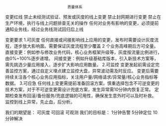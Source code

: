 								质量体系

变更红线
禁止未经测试验证、预发或灰度的线上变更
禁止封网期进行变更
禁止在生产环境，执行与线上问题排查无关的操作
任何对业务有影响的变更，必须提前通知业务线，经过业务线测试回归后上线

变更要求
1.可灰度
	任何直接或间接影响线上应用的变更，发布时需要设计灰度流程，逐步放大影响面。需要保证灰度流程至少覆盖 2 个业务高峰期后方可全量。
	直接变更：例如参与修改业务代码，核心业务框架升级等，灰度按流量比例进行，由0%~100%逐步递增。
	间接变更：例如升级基础库版本，引入新技术方案等，需先挑选少量应用接入，逐步扩大影响应用数量。
2.可监控
	变更发起前需设定完善监控方案，通过自定义埋点建立监控大盘，异常波动需及时反应。
	变更后需要持续关注各个核心业务应用指标，关注用户量/网络请求/异常量/核心业务指标等数据。
3.可应急
	任何线上变更需提前准备回滚方案，慎重选择包含不可逆变更的技术方案，对于不可逆变更需设计兜底方案，发生异常需10分钟内恢复正常。
	定期检查发布回滚/备份服务/兜底逻辑的可用性，确保发生意外时可以及时补救。
	监控到线上异常，先止血，后分析。

我们的期望是：
	可灰度
	可回滚
	可观测
我们的目标是：
	1分钟告警
	5分钟定位
	10分钟解决